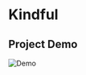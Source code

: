 # Kindful

## Project Demo

![Demo](https://user-images.githubusercontent.com/74823287/219958269-96587b5b-a949-4ecc-a675-66232f1a517f.gif)

